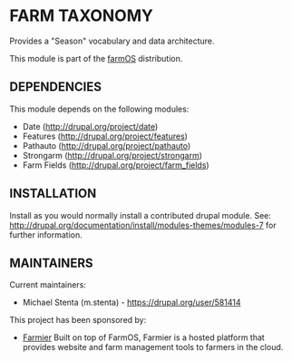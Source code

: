 FARM TAXONOMY
=============

Provides a "Season" vocabulary and data architecture.

This module is part of the [farmOS](http://drupal.org/project/farm)
distribution.

DEPENDENCIES
------------

This module depends on the following modules:

 * Date (http://drupal.org/project/date)
 * Features (http://drupal.org/project/features)
 * Pathauto (http://drupal.org/project/pathauto)
 * Strongarm (http://drupal.org/project/strongarm)
 * Farm Fields (http://drupal.org/project/farm_fields)

INSTALLATION
------------

Install as you would normally install a contributed drupal module. See:
http://drupal.org/documentation/install/modules-themes/modules-7 for further
information.

MAINTAINERS
-----------

Current maintainers:
 * Michael Stenta (m.stenta) - https://drupal.org/user/581414

This project has been sponsored by:
 * [Farmier](http://farmier.com)
   Built on top of FarmOS, Farmier is a hosted platform that provides
   website and farm management tools to farmers in the cloud.
